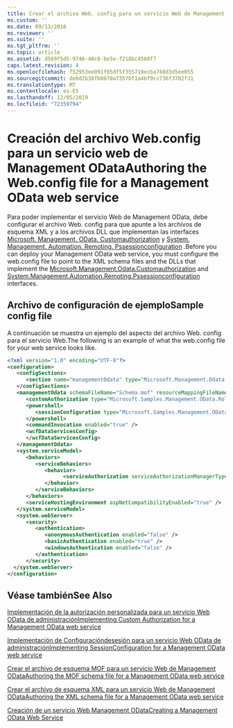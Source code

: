 ```yaml
---
title: Crear el archivo Web. config para un servicio Web de Management OData | Microsoft Docs
ms.custom: ''
ms.date: 09/13/2016
ms.reviewer: ''
ms.suite: ''
ms.tgt_pltfrm: ''
ms.topic: article
ms.assetid: d569f5d5-9746-40c0-be5e-f218bc4560f7
caps.latest.revision: 4
ms.openlocfilehash: f52953ee091f05df5f355719ecba788d3d5ee055
ms.sourcegitcommit: debd2b38fb8070a7357bf1a4bf9cc736f3702f31
ms.translationtype: MT
ms.contentlocale: es-ES
ms.lasthandoff: 12/05/2019
ms.locfileid: "72359794"
---
```

# <a name="authoring-the-webconfig-file-for-a-management-odata-web-service"></a><span data-ttu-id="453ca-102">Creación del archivo Web.config para un servicio web de Management OData</span><span class="sxs-lookup"><span data-stu-id="453ca-102">Authoring the Web.config file for a Management OData web service</span></span>

<span data-ttu-id="453ca-103">Para poder implementar el servicio Web de Management OData, debe configurar el archivo Web. config para que apunte a los archivos de esquema XML y a los archivos DLL que implementan las interfaces [Microsoft. Management. OData. Customauthorization](/dotnet/api/Microsoft.Management.Odata.CustomAuthorization) y [System. Management. Automation. Remoting. Pssessionconfiguration](/dotnet/api/System.Management.Automation.Remoting.PSSessionConfiguration) .</span><span class="sxs-lookup"><span data-stu-id="453ca-103">Before you can deploy your Management OData web service, you must configure the web.config file to point to the XML schema files and the DLLs that implement the [Microsoft.Management.Odata.Customauthorization](/dotnet/api/Microsoft.Management.Odata.CustomAuthorization) and  [System.Management.Automation.Remoting.Pssessionconfiguration](/dotnet/api/System.Management.Automation.Remoting.PSSessionConfiguration) interfaces.</span></span>

## <a name="sample-config-file"></a><span data-ttu-id="453ca-104">Archivo de configuración de ejemplo</span><span class="sxs-lookup"><span data-stu-id="453ca-104">Sample config file</span></span>

<span data-ttu-id="453ca-105">A continuación se muestra un ejemplo del aspecto del archivo Web. config para el servicio Web.</span><span class="sxs-lookup"><span data-stu-id="453ca-105">The following is an example of what the web.config file for your web service looks like.</span></span>

```xml
<?xml version="1.0" encoding="UTF-8"?>
<configuration>
   <configSections>
      <section name="managementOdata" type="Microsoft.Management.Odata.Core.DSConfiguration, Microsoft.Management.OData, Version=3.0.0.0, Culture=neutral, PublicKeyToken=31bf3856ad364e35, processorArchitecture=MSIL" />
   </configSections>
   <managementOdata schemaFileName="Schema.mof" resourceMappingFileName="Schema.xml">
      <customAuthorization type="Microsoft.Samples.Management.OData.RoleBasedPlugins.CustomAuthorization" assembly=".\Microsoft.Samples.Management.OData.RoleBasedPlugins.dll" />
      <powershell>
         <sessionConfiguration type="Microsoft.Samples.Management.OData.RoleBasedPlugins.SessionConfiguration" assembly=".\Microsoft.Samples.Management.OData.RoleBasedPlugins.dll" />
      </powershell>
      <commandInvocation enabled="true" />
      <wcfDataServicesConfig>
      </wcfDataServicesConfig>
   </managementOdata>
   <system.serviceModel>
      <behaviors>
         <serviceBehaviors>
            <behavior>
                  <serviceAuthorization serviceAuthorizationManagerType="Microsoft.Management.Odata.Core.CustomAuthorizationManager, Microsoft.Management.OData, Version=3.0.0.0, Culture=neutral, PublicKeyToken=31bf3856ad364e35" />
            </behavior>
         </serviceBehaviors>
      </behaviors>
      <serviceHostingEnvironment aspNetCompatibilityEnabled="true" />
   </system.serviceModel>
   <system.webServer>
      <security>
         <authentication>
            <anonymousAuthentication enabled="false" />
            <basicAuthentication enabled="true" />
            <windowsAuthentication enabled="false" />
         </authentication>
      </security>
  </system.webServer>
</configuration>

```

## <a name="see-also"></a><span data-ttu-id="453ca-106">Véase también</span><span class="sxs-lookup"><span data-stu-id="453ca-106">See Also</span></span>

[<span data-ttu-id="453ca-107">Implementación de la autorización personalizada para un servicio Web OData de administración</span><span class="sxs-lookup"><span data-stu-id="453ca-107">Implementing Custom Authorization for a Management OData web service</span></span>](./implementing-custom-authorization-for-a-management-odata-web-service.md)

[<span data-ttu-id="453ca-108">Implementación de Configuracióndesesión para un servicio Web OData de administración</span><span class="sxs-lookup"><span data-stu-id="453ca-108">Implementing SessionConfiguration for a Management OData web service</span></span>](./implementing-sessionconfiguration-for-a-management-odata-web-service.md)

[<span data-ttu-id="453ca-109">Crear el archivo de esquema MOF para un servicio Web de Management OData</span><span class="sxs-lookup"><span data-stu-id="453ca-109">Authoring the MOF schema file for a Management OData web service</span></span>](./authoring-the-mof-schema-file-for-a-management-odata-web-service.md)

[<span data-ttu-id="453ca-110">Crear el archivo de esquema XML para un servicio Web de Management OData</span><span class="sxs-lookup"><span data-stu-id="453ca-110">Authoring the XML schema file for a Management OData web service</span></span>](./authoring-the-xml-schema-file-for-a-management-odata-web-service.md)

[<span data-ttu-id="453ca-111">Creación de un servicio Web Management OData</span><span class="sxs-lookup"><span data-stu-id="453ca-111">Creating a Management OData Web Service</span></span>](./creating-a-management-odata-web-service.md)